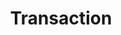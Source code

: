---
layout: frontend-template-documentation
sectionKey: Frontend templates
eleventyNavigation:
  parent: Frontend templates
title: Transaction
description: Transactions are used to point the user towards an online service, usually on another website.
howItWorks:
  "The introductory text within the transaction frontend template explains to end users what they are about to experience and what they’ll achieve."
examples:
  0:
    title: Sign in to your Universal Credit account
    link: https://www.gov.uk/sign-in-universal-credit
  1:
    title: Check the MOT history of a vehicle
    link: https://www.gov.uk/check-mot-history
  2:
    title: Register to vote
    link: https://www.gov.uk/register-to-vote
contentDataLink: https://content-data.publishing.service.gov.uk/content?submitted=true&date_range=past-30-days&search_term=&document_type=transaction&organisation_id=all
contentSchema:
  title: transaction
  link: https://docs.publishing.service.gov.uk/content-schemas/transaction.html
contentType:
  title: transaction
  link: https://docs.publishing.service.gov.uk/document-types/transaction.html
publishingApp: mainstream publisher
renderingApp: frontend
components:
  0:
    componentName: Layout super navigation header
    componentURL: https://components.publishing.service.gov.uk/component-guide/layout_super_navigation_header
    generated: auto
    input:
  1:
    componentName: Breadcrumbs
    componentURL: ../../../components/breadcrumbs
    generated: auto
    input: Breadcrumb
  2:
    componentName: Page title
    componentURL: https://components.publishing.service.gov.uk/component-guide/title
    generated: publisher
    input: Title (required)
  3:
    componentName: Govspeak content
    componentURL: https://components.publishing.service.gov.uk/component-guide/govspeak
    generated: publisher
    input: Introductory paragraph
  4:
    componentName: Govspeak content
    componentURL: https://components.publishing.service.gov.uk/component-guide/govspeak
    generated: publisher
    input: Other ways to apply
  5:
    componentName: Govspeak content
    componentURL: https://components.publishing.service.gov.uk/component-guide/govspeak
    generated: publisher
    input: What you need to know
  6:
    componentName: Button
    componentURL: https://components.publishing.service.gov.uk/component-guide/button
    generated: publisher
    input: Radio options (1) Start now & (2) Sign in. Start button text if "start now" selected
  7:
    componentName: Start now button with info text
    componentURL: https://components.publishing.service.gov.uk/component-guide/button/start_now_button_with_info_text
    generated: publisher
    input: Will continue on
  8:
    componentName: "[Tabs](https://components.publishing.service.gov.uk/component-guide/tabs) - activated when at least two of the corresponding input fields have content inside them"
    componentURL: 
    generated: publisher
    input: (1) More information, (2) Other ways to apply and (3) What you need to know
  9:
    componentName: Heading
    componentURL: https://components.publishing.service.gov.uk/component-guide/heading
    generated: publisher
    input:
  10:
    componentName: Govspeak content
    componentURL: https://components.publishing.service.gov.uk/component-guide/govspeak
    generated: publisher
    input: More information
  11:
    componentName: "[Related navigation](https://components.publishing.service.gov.uk/component-guide/related_navigation) when displayed within [contextual footer](https://components.publishing.service.gov.uk/component-guide/contextual_footer)"
    componentURL:
    generated: publisher
    input: Mainstream browse page
  12:
    componentName: "[Related navigation](https://components.publishing.service.gov.uk/component-guide/related_navigation) when displayed within [contextual sidebar](https://components.publishing.service.gov.uk/component-guide/contextual_sidebar)"
    componentURL:
    generated: publisher
    input: Related content items
  13:
    componentName: "[Step by step navigation](https://components.publishing.service.gov.uk/component-guide/step_by_step_nav) when displayed within [contextual sidebar](https://components.publishing.service.gov.uk/component-guide/contextual_sidebar)"
    componentURL: 
    generated: publisher
    input: "[collections-publisher](https://docs.publishing.service.gov.uk/repos/collections-publisher.html) > Where to show this step by step > Sidebar settings > Sidebar content of page"
  14:
    componentName: Feedback
    componentURL: https://components.publishing.service.gov.uk/component-guide/feedback
    generated: auto
    input:
  15:
    componentName: Layout footer
    componentURL: https://components.publishing.service.gov.uk/component-guide/layout_footer
    generated: auto
    input:
---